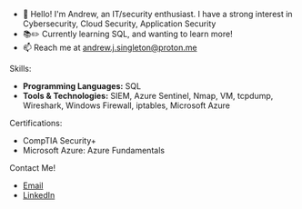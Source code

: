 - 👋 Hello! I'm Andrew, an IT/security enthusiast. I have a strong interest in Cybersecurity, Cloud Security, Application Security
- 📚✏️ Currently learning SQL, and wanting to learn more!
- 📫 Reach me at andrew.j.singleton@proton.me

Skills:
- **Programming Languages:** SQL
- **Tools & Technologies:** SIEM, Azure Sentinel, Nmap, VM, tcpdump, Wireshark, Windows Firewall, iptables, Microsoft Azure

Certifications:
- CompTIA Security+
- Microsoft Azure: Azure Fundamentals

Contact Me!
- [Email](mailto:andrew.j.singleton@proton.me)
- [LinkedIn](https://www.linkedin.com/in/andrewsingleton2/)
